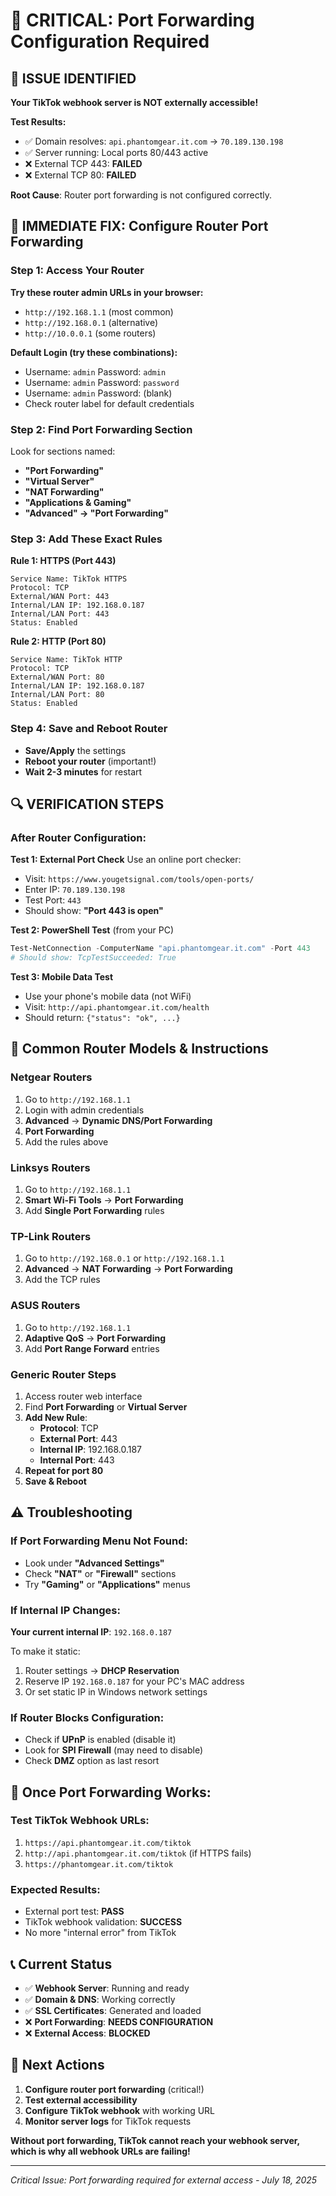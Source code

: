# 🔧 CRITICAL: Port Forwarding Configuration Required

## 🚨 **ISSUE IDENTIFIED**

**Your TikTok webhook server is NOT externally accessible!**

**Test Results:**
- ✅ Domain resolves: `api.phantomgear.it.com` → `70.189.130.198`
- ✅ Server running: Local ports 80/443 active
- ❌ External TCP 443: **FAILED**
- ❌ External TCP 80: **FAILED**

**Root Cause**: Router port forwarding is not configured correctly.

## 🎯 **IMMEDIATE FIX: Configure Router Port Forwarding**

### **Step 1: Access Your Router**

**Try these router admin URLs in your browser:**
- `http://192.168.1.1` (most common)
- `http://192.168.0.1` (alternative)
- `http://10.0.0.1` (some routers)

**Default Login (try these combinations):**
- Username: `admin` Password: `admin`
- Username: `admin` Password: `password`
- Username: `admin` Password: (blank)
- Check router label for default credentials

### **Step 2: Find Port Forwarding Section**

Look for sections named:
- **"Port Forwarding"**
- **"Virtual Server"** 
- **"NAT Forwarding"**
- **"Applications & Gaming"**
- **"Advanced" → "Port Forwarding"**

### **Step 3: Add These Exact Rules**

**Rule 1: HTTPS (Port 443)**
```
Service Name: TikTok HTTPS
Protocol: TCP
External/WAN Port: 443
Internal/LAN IP: 192.168.0.187
Internal/LAN Port: 443
Status: Enabled
```

**Rule 2: HTTP (Port 80)**  
```
Service Name: TikTok HTTP
Protocol: TCP
External/WAN Port: 80
Internal/LAN IP: 192.168.0.187
Internal/LAN Port: 80
Status: Enabled
```

### **Step 4: Save and Reboot Router**
- **Save/Apply** the settings
- **Reboot your router** (important!)
- **Wait 2-3 minutes** for restart

## 🔍 **VERIFICATION STEPS**

### **After Router Configuration:**

**Test 1: External Port Check**
Use an online port checker:
- Visit: `https://www.yougetsignal.com/tools/open-ports/`
- Enter IP: `70.189.130.198`
- Test Port: `443`
- Should show: **"Port 443 is open"**

**Test 2: PowerShell Test** (from your PC)
```powershell
Test-NetConnection -ComputerName "api.phantomgear.it.com" -Port 443
# Should show: TcpTestSucceeded: True
```

**Test 3: Mobile Data Test**
- Use your phone's mobile data (not WiFi)
- Visit: `http://api.phantomgear.it.com/health`
- Should return: `{"status": "ok", ...}`

## 📱 **Common Router Models & Instructions**

### **Netgear Routers**
1. Go to `http://192.168.1.1`
2. Login with admin credentials
3. **Advanced** → **Dynamic DNS/Port Forwarding**
4. **Port Forwarding**
5. Add the rules above

### **Linksys Routers**
1. Go to `http://192.168.1.1`
2. **Smart Wi-Fi Tools** → **Port Forwarding**
3. Add **Single Port Forwarding** rules

### **TP-Link Routers**
1. Go to `http://192.168.0.1` or `http://192.168.1.1`
2. **Advanced** → **NAT Forwarding** → **Port Forwarding**
3. Add the TCP rules

### **ASUS Routers**
1. Go to `http://192.168.1.1`
2. **Adaptive QoS** → **Port Forwarding**
3. Add **Port Range Forward** entries

### **Generic Router Steps**
1. Access router web interface
2. Find **Port Forwarding** or **Virtual Server**
3. **Add New Rule**:
   - **Protocol**: TCP
   - **External Port**: 443
   - **Internal IP**: 192.168.0.187
   - **Internal Port**: 443
4. **Repeat for port 80**
5. **Save & Reboot**

## ⚠️ **Troubleshooting**

### **If Port Forwarding Menu Not Found:**
- Look under **"Advanced Settings"**
- Check **"NAT"** or **"Firewall"** sections
- Try **"Gaming"** or **"Applications"** menus

### **If Internal IP Changes:**
**Your current internal IP**: `192.168.0.187`

To make it static:
1. Router settings → **DHCP Reservation**
2. Reserve IP `192.168.0.187` for your PC's MAC address
3. Or set static IP in Windows network settings

### **If Router Blocks Configuration:**
- Check if **UPnP** is enabled (disable it)
- Look for **SPI Firewall** (may need to disable)
- Check **DMZ** option as last resort

## 🎯 **Once Port Forwarding Works:**

### **Test TikTok Webhook URLs:**
1. `https://api.phantomgear.it.com/tiktok`
2. `http://api.phantomgear.it.com/tiktok` (if HTTPS fails)
3. `https://phantomgear.it.com/tiktok`

### **Expected Results:**
- External port test: **PASS**
- TikTok webhook validation: **SUCCESS**
- No more "internal error" from TikTok

## 📞 **Current Status**

- ✅ **Webhook Server**: Running and ready
- ✅ **Domain & DNS**: Working correctly
- ✅ **SSL Certificates**: Generated and loaded
- ❌ **Port Forwarding**: **NEEDS CONFIGURATION**
- ❌ **External Access**: **BLOCKED**

## 🚀 **Next Actions**

1. **Configure router port forwarding** (critical!)
2. **Test external accessibility**
3. **Configure TikTok webhook** with working URL
4. **Monitor server logs** for TikTok requests

**Without port forwarding, TikTok cannot reach your webhook server, which is why all webhook URLs are failing!**

---
*Critical Issue: Port forwarding required for external access - July 18, 2025*
